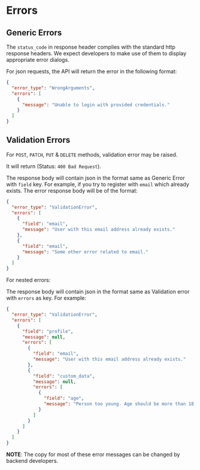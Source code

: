 # Errors

## Generic Errors

The `status_code` in response header complies with the standard http response headers. We expect developers to make use of them to display appropriate error dialogs.

For json requests, the API will return the error in the following format:

```json
{
  "error_type": "WrongArguments",
  "errors": [
    {
      "message": "Unable to login with provided credentials."
    }
  ]
}
```

## Validation Errors

For `POST`, `PATCH`, `PUT` & `DELETE` methods, validation error may be raised. 

It will return (Status: `400 Bad Request`). 

The response body will contain json in the format same as Generic Error with `field` key. For example, if you try to register with `email` which already exists. The error response body will be of the format:

```json
{
  "error_type": "ValidationError",
  "errors": [
    {
      "field": "email",
      "message": "User with this email address already exists."
    },
    {
      "field": "email",
      "message": "Some other error related to email."
    }
  ]
}
```

For nested errors:

The response body will contain json in the format same as Validation error with `errors` as key. For example:

```json
{
  "error_type": "ValidationError",
  "errors": [
    {
      "field": "profile",
      "message": null,
      "errors": [
        {
          "field": "email",
          "message": "User with this email address already exists."
        },
        {
          "field": "custom_data",
          "message": null,
          "errors": [
            {
              "field": "age",
              "message": "Person too young. Age should be more than 18 years."
            }
          ]
        }
      ]
    }
  ]
}
```

__NOTE__: The copy for most of these error messages can be changed by backend developers.
